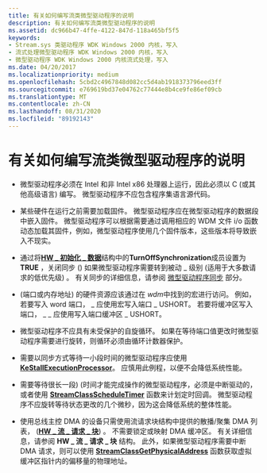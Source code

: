 ```yaml
---
title: 有关如何编写流类微型驱动程序的说明
description: 有关如何编写流类微型驱动程序的说明
ms.assetid: dc966b47-4ffe-4122-847d-118a465bf5f5
keywords:
- Stream.sys 类驱动程序 WDK Windows 2000 内核，写入
- 流式处理微型驱动程序 WDK Windows 2000 内核，写入
- 微型驱动程序 WDK Windows 2000 内核流式处理，写入
ms.date: 04/20/2017
ms.localizationpriority: medium
ms.openlocfilehash: 5cbd2c4967848d082cc5d4ab1918373796eed3ff
ms.sourcegitcommit: e769619bd37e04762c77444e8b4ce9fe86ef09cb
ms.translationtype: MT
ms.contentlocale: zh-CN
ms.lasthandoff: 08/31/2020
ms.locfileid: "89192143"
---
```

# <a name="notes-on-writing-stream-class-minidrivers"></a>有关如何编写流类微型驱动程序的说明





-   微型驱动程序必须在 Intel 和非 Intel x86 处理器上运行，因此必须以 C (或其他高级语言) 编写。 微型驱动程序不应包含程序集语言源代码。

-   某些硬件在运行之前需要加载固件。 微型驱动程序应在微型驱动程序的数据段中嵌入固件。 微型驱动程序可以根据需要通过调用相应的 WDM 文件 i/o 函数动态加载其固件，例如，微型驱动程序使用几个固件版本，这些版本将导致嵌入不现实。

-   通过将[**HW \_ 初始化 \_ 数据**](/windows-hardware/drivers/ddi/strmini/ns-strmini-_hw_initialization_data)结构中的**TurnOffSynchronization**成员设置为**TRUE** ，关闭同步 () 如果微型驱动程序需要转到被动 \_ 级别 (适用于大多数请求的低优先级) 。 有关同步的详细信息，请参阅 [微型驱动程序同步](minidriver-synchronization.md) 部分。

-    (端口或内存地址) 的硬件资源应该通过在 *wdm*中找到的宏进行访问。 例如，若要写入 word 端口， \_ 应使用宏写入端口 \_ USHORT。 若要将缓冲区写入端口， \_ \_ 应使用写入端口缓冲区 \_ USHORT。

-   微型驱动程序不应具有未受保护的自旋循环。 如果在等待端口值更改时微型驱动程序需要进行旋转，则循环必须由循环计数器保护。

-   需要以同步方式等待一小段时间的微型驱动程序应使用 [**KeStallExecutionProcessor**](/windows-hardware/drivers/ddi/ntifs/nf-ntifs-kestallexecutionprocessor)。 应慎用此例程，以便不会降低系统性能。

-   需要等待很长一段)  (时间才能完成操作的微型驱动程序，必须是中断驱动的，或者使用 [**StreamClassScheduleTimer**](/windows-hardware/drivers/ddi/strmini/nf-strmini-streamclassscheduletimer) 函数来计划定时回调。 微型驱动程序不应旋转等待状态更改的几个微秒，因为这会降低系统的整体性能。

-   使用总线主控 DMA 的设备只需使用流请求块结构中提供的散播/聚集 DMA 列表， ([**HW \_ 流 \_ 请求 \_ 块**](/windows-hardware/drivers/ddi/strmini/ns-strmini-_hw_stream_request_block)) 。 不需要锁定或映射 DMA 缓冲区。 有关详细信息，请参阅 **HW \_ 流 \_ 请求 \_ 块** 结构。 此外，如果微型驱动程序需要中断 DMA 请求，则可以使用 [**StreamClassGetPhysicalAddress**](/windows-hardware/drivers/ddi/strmini/nf-strmini-streamclassgetphysicaladdress) 函数获取虚拟缓冲区指针内的偏移量的物理地址。

 

